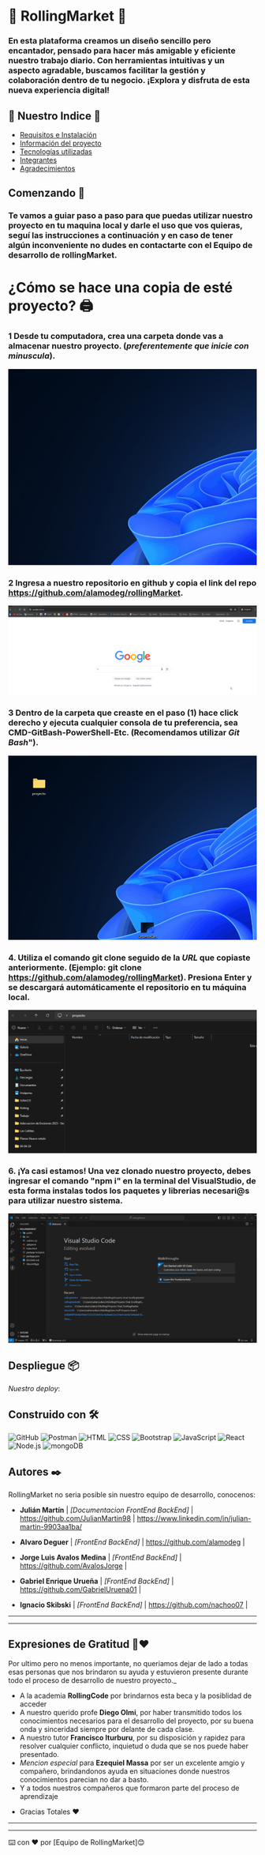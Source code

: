 # 🛒 RollingMarket 🛒 <!-- <a name="informacion"></a> -->

### En esta plataforma creamos un diseño sencillo pero encantador, pensado para hacer más **amigable** y **eficiente** nuestro trabajo diario. Con herramientas intuitivas y un aspecto agradable, buscamos **facilitar la gestión y colaboración dentro de tu negocio**. ¡Explora y disfruta de esta nueva experiencia digital!


## 📃 Nuestro Indice 📃
* [Requisitos e Instalación](#requisitos-instalacion)
* [Información del proyecto](#informacion)
* [Tecnologías utilizadas](#tecnologias)
* [Integrantes](#integrantes)
* [Agradecimientos](#agradecimientos)



## Comenzando 🚀 <a name="requisitos-instalacion"></a>

  ### Te vamos a **guiar** paso a paso para que puedas utilizar nuestro proyecto en tu maquina local y darle el uso que vos quieras, seguí las instrucciones a continuación y en caso de tener algún inconveniente no dudes en contactarte con el Equipo de desarrollo de **rollingMarket**.


# ¿Cómo se hace una copia de esté proyecto? 🖨️ <a name="requisitos-instalacion"></a>

  ### **1** Desde tu computadora, crea una carpeta donde vas a almacenar nuestro proyecto.  (_preferentemente que inicie con minuscula_).
  <img src= "https://github.com/alamodeg/rollingMarket/blob/dev/src/assets/img/gifREADME/1CreandoCarpeta.gif"></img>
  

  ### **2** Ingresa a nuestro repositorio en github y copia el link del repo https://github.com/alamodeg/rollingMarket.
  <img src= "https://github.com/alamodeg/rollingMarket/blob/dev/src/assets/img/gifREADME/2IngresandoARepo.gif"></img>
  

  ### 3 Dentro de la carpeta que creaste en el **paso (1)** hace click derecho y ejecuta cualquier consola de tu preferencia, sea CMD-GitBash-PowerShell-Etc. (**Recomendamos** utilizar **_Git Bash_**").
  <img src= "https://github.com/alamodeg/rollingMarket/blob/dev/src/assets/img/gifREADME/3IngresandoTerminal.gif"></img>
  
  
  ### 4. Utiliza el comando **git clone** seguido de la _URL_ que copiaste anteriormente. (__Ejemplo__: git clone https://github.com/alamodeg/rollingMarket). Presiona **Enter** y se descargará automáticamente el repositorio en tu máquina local.
  <img src="https://github.com/alamodeg/rollingMarket/blob/dev/src/assets/img/gifREADME/4ClonandoRepo.gif"></img>

  
  ### 6. ¡Ya casi estamos! Una vez clonado nuestro proyecto, debes ingresar el comando "**npm i**" en la terminal del VisualStudio, de esta forma instalas todos los paquetes y librerias necesari@s para utilizar nuestro sistema.
  <img src="https://github.com/alamodeg/rollingMarket/blob/dev/src/assets/img/gifREADME/6InstalandoNPM.gif"></img>


## Despliegue 📦  <a name="informacion"></a>

_Nuestro deploy_:
<!-- insetar link del deploy -->

## Construido con 🛠️  <a name="tecnologias"></a>

<!-- <img src="https://img.shields.io/badge/HTML5-E34F26?style=for-the-badge&logo=html5&logoColor=white">
<img src="https://img.shields.io/badge/CSS3-1572B6?style=for-the-badge&logo=css3&logoColor=white">
<img src="https://img.shields.io/badge/Bootstrap-563D7C?style=for-the-badge&logo=bootstrap&logoColor=white">
<img src="https://img.shields.io/badge/JavaScript-323330?style=for-the-badge&logo=javascript&logoColor=F7DF1E"> -->

<div className='text-center d-flex justify-content-center align-content-center'>
	<img width="50" src="https://user-images.githubusercontent.com/25181517/192108374-8da61ba1-99ec-41d7-80b8-fb2f7c0a4948.png" alt="GitHub" title="GitHub"/>
	<img width="50" src="https://user-images.githubusercontent.com/25181517/192109061-e138ca71-337c-4019-8d42-4792fdaa7128.png" alt="Postman" title="Postman"/>
	<img width="50" src="https://user-images.githubusercontent.com/25181517/192158954-f88b5814-d510-4564-b285-dff7d6400dad.png" alt="HTML" title="HTML"/>
	<img width="50" src="https://user-images.githubusercontent.com/25181517/183898674-75a4a1b1-f960-4ea9-abcb-637170a00a75.png" alt="CSS" title="CSS"/>
	<img width="50" src="https://user-images.githubusercontent.com/25181517/183898054-b3d693d4-dafb-4808-a509-bab54cf5de34.png" alt="Bootstrap" title="Bootstrap"/>
	<img width="50" src="https://user-images.githubusercontent.com/25181517/117447155-6a868a00-af3d-11eb-9cfe-245df15c9f3f.png" alt="JavaScript" title="JavaScript"/>
	<img width="50" src="https://user-images.githubusercontent.com/25181517/183897015-94a058a6-b86e-4e42-a37f-bf92061753e5.png" alt="React" title="React"/>
	<img width="50" src="https://user-images.githubusercontent.com/25181517/183568594-85e280a7-0d7e-4d1a-9028-c8c2209e073c.png" alt="Node.js" title="Node.js"/>
	<img width="50" src="https://user-images.githubusercontent.com/25181517/182884177-d48a8579-2cd0-447a-b9a6-ffc7cb02560e.png" alt="mongoDB" title="mongoDB"/>
</div>


## Autores ✒️ <a name="integrantes"></a>

RollingMarket no seria posible sin nuestro equipo de desarrollo, conocenos:


* **Julián Martín** | *[Documentacion FrontEnd BackEnd]* | https://github.com/JulianMartin98 | https://www.linkedin.com/in/julian-martin-9903aa1ba/

* **Alvaro Deguer** | *[FrontEnd BackEnd]* | https://github.com/alamodeg | 

* **Jorge Luis Avalos Medina** | *[FrontEnd BackEnd]* | https://github.com/AvalosJorge | 

* **Gabriel Enrique Urueña** | *[FrontEnd BackEnd]* | https://github.com/GabrielUruena01 | 

* **Ignacio Skibski** | *[FrontEnd BackEnd]* | https://github.com/nachoo07 | 

---
---

## Expresiones de Gratitud 🎁❤️ <a name="agradecimientos"></a>

Por ultimo pero no menos importante, no queriamos dejar de lado a todas esas personas que nos brindaron su ayuda y estuvieron presente durante todo el proceso de desarrollo de nuestro proyecto._


* A la academia **RollingCode** por brindarnos esta beca y la posiblidad de acceder 
* A nuestro querido profe **Diego Olmi**, por haber transmitido todos los conocimientos necesarios para el desarrollo del proyecto, por su buena onda y sinceridad siempre por delante de cada clase.
* A nuestro tutor **Francisco Iturburu**, por su disposición y rapidez para resolver cualquier conflicto, inquietud o duda que se nos puede haber presentado.
* _Mencion especial_ para **Ezequiel Massa** por ser un excelente amgio y compañero, brindandonos ayuda en situaciones donde nuestros conocimientos parecian no dar a basto.
* Y a todos nuestros compañeros que formaron parte del proceso de aprendizaje

- Gracias Totales ❤️

---
---
⌨️ con ❤️ por [Equipo de RollingMarket]😊
